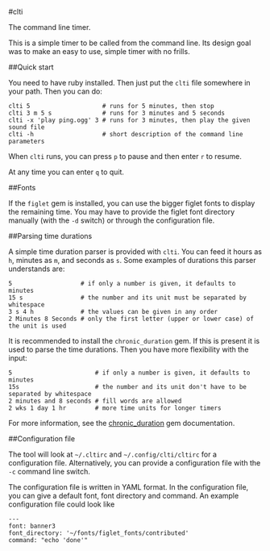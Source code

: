 #clti

The command line timer.

This is a simple timer to be called from the command line. Its design goal was
to make an easy to use, simple timer with no frills.

##Quick start

You need to have ruby installed. Then just put the `clti` file somewhere in your
path. Then you can do:

    clti 5                    # runs for 5 minutes, then stop
    clti 3 m 5 s              # runs for 3 minutes and 5 seconds
    clti -x 'play ping.ogg' 3 # runs for 3 minutes, then play the given sound file
    clti -h                   # short description of the command line parameters

When `clti` runs, you can press `p` to pause and then enter `r` to resume.

At any time you can enter `q` to quit.

##Fonts

If the `figlet` gem is installed, you can use the bigger figlet fonts to display
the remaining time. You may have to provide the figlet font directory manually
(with the `-d` switch) or through the configuration file.

##Parsing time durations

A simple time duration parser is provided with `clti`. You can feed it hours as
`h`, minutes as `m`, and seconds as `s`. Some examples of durations this parser
understands are:

    5                   # if only a number is given, it defaults to minutes
    15 s                # the number and its unit must be separated by whitespace
    3 s 4 h             # the values can be given in any order
    2 Minutes 8 Seconds # only the first letter (upper or lower case) of the unit is used

It is recommended to install the `chronic_duration` gem. If this is present it
is used to parse the time durations. Then you have more flexibility with the
input:

    5                       # if only a number is given, it defaults to minutes
    15s                     # the number and its unit don't have to be separated by whitespace
    2 minutes and 8 seconds # fill words are allowed
    2 wks 1 day 1 hr        # more time units for longer timers

For more information, see the
[chronic_duration](https://github.com/hpoydar/chronic_duration) gem
documentation.

##Configuration file

The tool will look at `~/.cltirc` and `~/.config/clti/cltirc` for a
configuration file. Alternatively, you can provide a configuration file with the
`-c` command line switch.

The configuration file is written in YAML format. In the configuration file, you
can give a default font, font directory and command. An example configuration
file could look like

    ---
    font: banner3
    font_directory: '~/fonts/figlet_fonts/contributed'
    command: "echo 'done'"

